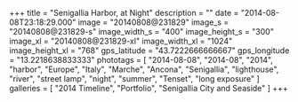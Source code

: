 +++
title = "Senigallia Harbor, at Night"
description = ""
date = "2014-08-08T23:18:29.000"
image = "20140808@231829"
image_s = "20140808@231829-s"
image_width_s = "400"
image_height_s = "300"
image_xl = "20140808@231829-xl"
image_width_xl = "1024"
image_height_xl = "768"
gps_latitude = "43.7222666666667"
gps_longitude = "13.2218638833333"
phototags = [ "2014-08-08", "2014-08", "2014", "harbor", "Europe", "Italy", "Marche", "Ancona", "Senigallia", "lighthouse", "river", "street lamp", "night", "summer", "Tenset", "long exposure" ]
galleries = [ "2014 Timeline", "Portfolio", "Senigallia City and Seaside" ]
+++
